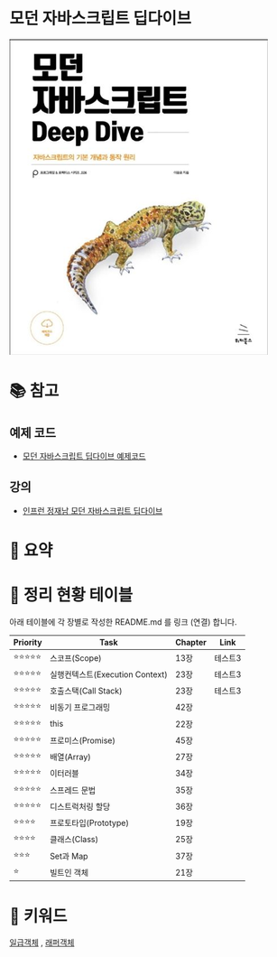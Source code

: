 
# 모던 자바스크립트 딥다이브
![](./images/image01.png)

# 📚 참고
## 예제 코드
- [모던 자바스크립트 딥다이브 예제코드](https://github.com/wikibook/mjs) 
## 강의
- [인프런 정재남 모던 자바스크립트 딥다이브](https://www.inflearn.com/course/%EB%AA%A8%EB%8D%98-%EC%9E%90%EB%B0%94%EC%8A%A4%ED%81%AC%EB%A6%BD%ED%8A%B8-%EB%94%A5%EB%8B%A4%EC%9D%B4%EB%B8%8C) 
# 🔑 요약

# 📆 정리 현황 테이블

아래 테이블에 각 장별로 작성한 README.md 를 링크 (연결) 합니다.

| Priority | Task | Chapter | Link |
| ---- | ---- | ---- | ---- |
| ⭐⭐⭐⭐⭐ | 스코프(Scope) | 13장 | 테스트3 |
| ⭐⭐⭐⭐⭐ | 실행컨텍스트(Execution Context) | 23장 | 테스트3 |
| ⭐⭐⭐⭐⭐ | 호출스택(Call Stack) | 23장 | 테스트3 |
| ⭐⭐⭐⭐⭐ | 비동기 프로그래밍 | 42장 |  |
| ⭐⭐⭐⭐⭐ | this | 22장 |  |
| ⭐⭐⭐⭐⭐ | 프로미스(Promise) | 45장 |  |
| ⭐⭐⭐⭐⭐ | 배열(Array) | 27장 |  |
| ⭐⭐⭐⭐⭐ | 이터러블 | 34장 |  |
| ⭐⭐⭐⭐⭐ | 스프레드 문법 | 35장 |  |
| ⭐⭐⭐⭐⭐ | 디스트럭처링 할당 | 36장 |  |
| ⭐⭐⭐⭐ | 프로토타입(Prototype) | 19장 |  |
| ⭐⭐⭐⭐ | 클래스(Class) | 25장 |  |
| ⭐⭐⭐ | Set과 Map | 37장 |  |
| ⭐ | 빌트인 객체 | 21장 |  |
# 📝 키워드

[일급객체](https://github.com/YangGwangSeong/TIL) , [래퍼객체](https://github.com/YangGwangSeong/TIL)

